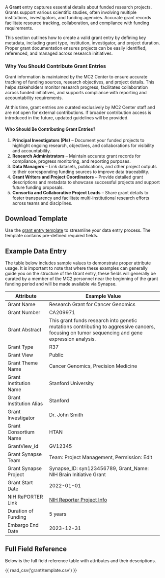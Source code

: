 A **Grant** entry captures essential details about funded research projects. Grants support various scientific studies, often involving multiple institutions, investigators, and funding agencies. Accurate grant records facilitate resource tracking, collaboration, and compliance with funding requirements.

This section outlines how to create a valid grant entry by defining key metadata, including grant type, institution, investigator, and project duration. Proper grant documentation ensures projects can be easily identified, referenced, and managed across research initiatives.

### **Why You Should Contribute Grant Entries**
Grant information is maintained by the MC2 Center to ensure accurate tracking of funding sources, research objectives, and project details. This helps stakeholders monitor research progress, facilitates collaboration across funded initiatives, and supports compliance with reporting and accountability requirements.

At this time, grant entries are curated exclusively by MC2 Center staff and are not open for external contributions. If broader contribution access is introduced in the future, updated guidelines will be provided.


#### **Who Should Be Contributing Grant Entries?**
1. **Principal Investigators (PIs)** – Document your funded projects to highlight ongoing research, objectives, and collaborations for visibility and accountability.  
2. **Research Administrators** – Maintain accurate grant records for compliance, progress monitoring, and reporting purposes.  
3. **Data Managers** – Link datasets, publications, and other project outputs to their corresponding funding sources to improve data traceability.  
4. **Grant Writers and Project Coordinators** – Provide detailed grant descriptions and metadata to showcase successful projects and support future funding proposals.  
5. **Consortia and Collaborative Project Leads** – Share grant details to foster transparency and facilitate multi-institutional research efforts across teams and disciplines.  


## Download Template
Use the [grant entry template](https://github.com/mc2-center/data-models/raw/main/templates/GrantView.csv) to streamline your data entry process. The template contains pre-defined required fields.

## Example Data Entry
The table below includes sample values to demonstrate proper attribute usage.
It is important to note that where these examples can generally guide you on the structure of the Grant entry, these fields will generally be curated by a member of the MC2 personnel near the beginning of the grant funding period and will be made available via Synapse. 

| **Attribute**              | **Example Value**                                                                                           |
|----------------------------|-------------------------------------------------------------------------------------------------------------|
| Grant Name                 | Research Grant for Cancer Genomics                                                                           |
| Grant Number               | CA209971                                                                                                     |
| Grant Abstract             | This grant funds research into genetic mutations contributing to aggressive cancers, focusing on tumor sequencing and gene expression analysis. |
| Grant Type                 | R37                                                                                                          |
| Grant View                 | Public                                                                                                       |
| Grant Theme Name           | Cancer Genomics, Precision Medicine                                                                          |
| Grant Institution Name      | Stanford University                                                                                         |
| Grant Institution Alias    | Stanford                                                                                                     |
| Grant Investigator         | Dr. John Smith                                                                                               |
| Grant Consortium Name      | HTAN                                                                                                         |
| GrantView_id               | GV12345                                                                                                      |
| Grant Synapse Team         | Team: Project Management, Permission: Edit                                                                   |
| Grant Synapse Project      | Synapse_ID: syn123456789, Grant_Name: NIH Brain Initiative Grant                                             |
| Grant Start Date           | 2022-01-01                                                                                                   |
| NIH RePORTER Link          | [NIH Reporter Project Info](https://projectreporter.nih.gov/project_info_description.cfm?aid=9813521)         |
| Duration of Funding        | 5 years                                                                                                      |
| Embargo End Date           | 2023-12-31                                                                                                   |



## Full Field Reference

Below is the full field reference table with attributes and their descriptions.

{{ read_csv('grant/template.csv') }}
